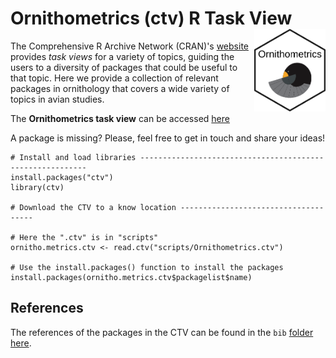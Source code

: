 # Ornithometrics (ctv) R Task View <a href='https://github.com/beausoleilmo/Ornithometrics-ctv'><img src='images/ornitho_logo.png' align="right" height="131.5" /></a>

The Comprehensive R Archive Network (CRAN)'s [website](https://cran.r-project.org/web/views/) provides *task views* for a variety of topics, guiding the users to a diversity of packages that could be useful to that topic. Here we provide a collection of relevant packages in ornithology that covers a wide variety of topics in avian studies. 

The **Ornithometrics task view** can be accessed [here](https://beausoleilmo.github.io/Ornithometrics-ctv/Ornithometrics.html)

A package is missing? Please, feel free to get in touch and share your ideas! 

```
# Install and load libraries ----------------------------------------------------------
install.packages("ctv")
library(ctv)

# Download the CTV to a know location -------------------------------------

# Here the ".ctv" is in "scripts"
ornitho.metrics.ctv <- read.ctv("scripts/Ornithometrics.ctv")

# Use the install.packages() function to install the packages
install.packages(ornitho.metrics.ctv$packagelist$name)
```

## References

The references of the packages in the CTV can be found in the `bib` [folder here](https://github.com/beausoleilmo/Ornithometrics-ctv/tree/main/bib).